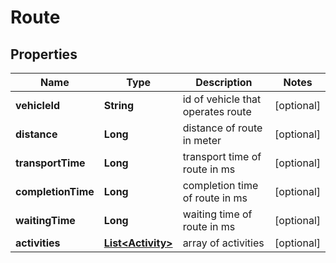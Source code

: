 
# Route

## Properties
Name | Type | Description | Notes
------------ | ------------- | ------------- | -------------
**vehicleId** | **String** | id of vehicle that operates route |  [optional]
**distance** | **Long** | distance of route in meter |  [optional]
**transportTime** | **Long** | transport time of route in ms |  [optional]
**completionTime** | **Long** | completion time of route in ms |  [optional]
**waitingTime** | **Long** | waiting time of route in ms |  [optional]
**activities** | [**List&lt;Activity&gt;**](Activity.md) | array of activities |  [optional]



